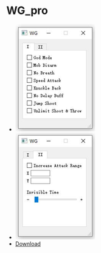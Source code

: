 # WG_pro


* ![WG_pro_001](https://github.com/natsuminoneko/wg_pro/blob/master/wg_pro_001.jpg)
* ![WG_pro_002](https://github.com/natsuminoneko/wg_pro/blob/master/wg_pro_002.jpg)
* [Download](https://github.com/natsuminoneko/wg_pro/releases)
